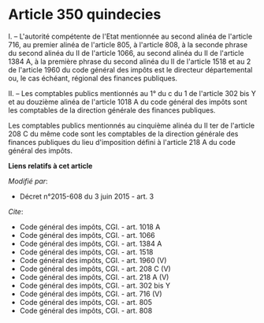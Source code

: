 # Article 350 quindecies

I. – L'autorité compétente de l'Etat mentionnée au second alinéa de l'article 716, au premier alinéa de l'article 805, à
l'article 808, à la seconde phrase du second alinéa du II de l'article 1066, au second alinéa du II de l'article 1384 A, à la
première phrase du second alinéa du II de l'article 1518 et au 2 de l'article 1960 du code général des impôts est le
directeur départemental ou, le cas échéant, régional des finances publiques. 

II. – Les comptables publics mentionnés au 1° du c du 1 de l'article 302 bis Y et au douzième alinéa de l'article 1018 A du
code général des impôts sont les comptables de la direction générale des finances publiques. 

Les comptables publics mentionnés au cinquième alinéa du II ter de l'article 208 C du même code sont les comptables de la
direction générale des finances publiques du lieu d'imposition défini à l'article 218 A du code général des impôts.

**Liens relatifs à cet article**

_Modifié par_:

  - Décret n°2015-608 du 3 juin 2015 - art. 3

_Cite_:

  - Code général des impôts, CGI. - art. 1018 A
  - Code général des impôts, CGI. - art. 1066
  - Code général des impôts, CGI. - art. 1384 A
  - Code général des impôts, CGI. - art. 1518
  - Code général des impôts, CGI. - art. 1960 (V)
  - Code général des impôts, CGI. - art. 208 C (V)
  - Code général des impôts, CGI. - art. 218 A (V)
  - Code général des impôts, CGI. - art. 302 bis Y
  - Code général des impôts, CGI. - art. 716 (V)
  - Code général des impôts, CGI. - art. 805
  - Code général des impôts, CGI. - art. 808
